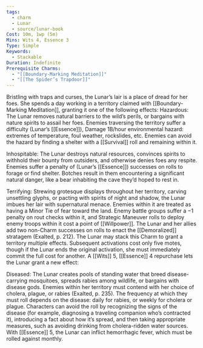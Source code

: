 ```yaml
---
tags:
  - charm
  - Lunar
  - source/lunar-book
Cost: 10m, 1wp (5m)
Mins: Wits 4, Essence 3
Type: Simple
Keywords:
  - Stackable
Duration: Indefinite
Prerequisite Charms:
  - "[[Boundary-Marking Meditation]]"
  - "[[The Spider’s Trapdoor]]"
---
```

Bristling with traps and curses, the Lunar’s lair is a place of dread for her foes. She spends a day working in a territory claimed with [[Boundary-Marking Meditation]], granting it one of the following effects: Hazardous: The Lunar removes natural barriers to the wild’s perils, or bargains with nature spirits to assail her foes. Enemies traversing the territory suffer a difficulty (Lunar’s [[Essence]]), Damage 1B/hour environmental hazard: extremes of temperature, foul weather, rockslides, etc. Enemies can avoid the hazard by finding a shelter with a [[Survival]] roll and remaining within it. 

Inhospitable: The Lunar destroys natural resources, convinces spirits to withhold their bounty from outsiders, and otherwise denies foes any respite. Enemies suffer a penalty of (Lunar’s [[Essence]]) successes on rolls to forage or find shelter. Botches result in them encountering a significant natural danger, like a bear inhabiting the cave they’d hoped to rest in. 

Terrifying: Strewing grotesque displays throughout her territory, carving unsettling glyphs, or pacting with spirits of night and shadow, the Lunar imbues her lair with supernatural menace. Enemies within it are treated as having a Minor Tie of fear toward the land. Enemy battle groups suffer a −1 penalty on rout checks within it, and Strategic Maneuver rolls to deploy enemy troops within it cost a point of [[Willpower]]. The Lunar and her allies add two non-Charm successes on rolls to enact the [[Demoralized]] stratagem (Exalted, p. 212). The Lunar may stack this Charm to grant a territory multiple effects. Subsequent activations cost only five motes, though if the Lunar ends the original activation, she must immediately commit the full cost for another. A [[Wits]] 5, [[Essence]] 4 repurchase lets the Lunar grant a new effect: 

Diseased: The Lunar creates pools of standing water that breed disease-carrying mosquitoes, spreads rabies among wildlife, or bargains with disease gods. Enemies within her territory must contend with her choice of cholera, plague, or rabies (Exalted, p. 235). The frequency at which they must roll depends on the disease: daily for rabies, or weekly for cholera or plague. Characters can avoid the roll by recognizing the signs of the disease (for example, diagnosing a traveling companion who’s contracted it), introducing a fact about how it’s spread, and then taking appropriate measures, such as avoiding drinking from cholera-ridden water sources. With [[Essence]] 5, the Lunar can inflict hemorrhagic fever, which must be rolled against monthly.